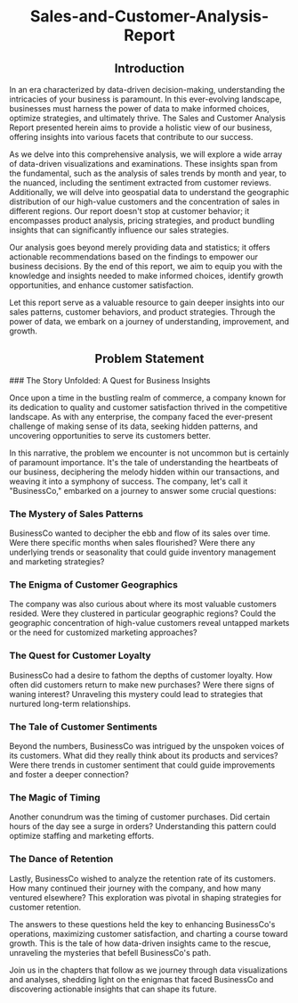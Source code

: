 <h1 align="center"> Sales-and-Customer-Analysis-Report
</h1>

  
<h2 align='center'> Introduction
</h2>
  
In an era characterized by data-driven decision-making, understanding the intricacies of your business is paramount. In this ever-evolving landscape, businesses must harness the power of data to make informed choices, optimize strategies, and ultimately thrive. The Sales and Customer Analysis Report presented herein aims to provide a holistic view of our business, offering insights into various facets that contribute to our success.

As we delve into this comprehensive analysis, we will explore a wide array of data-driven visualizations and examinations. These insights span from the fundamental, such as the analysis of sales trends by month and year, to the nuanced, including the sentiment extracted from customer reviews. Additionally, we will delve into geospatial data to understand the geographic distribution of our high-value customers and the concentration of sales in different regions. Our report doesn't stop at customer behavior; it encompasses product analysis, pricing strategies, and product bundling insights that can significantly influence our sales strategies.

Our analysis goes beyond merely providing data and statistics; it offers actionable recommendations based on the findings to empower our business decisions. By the end of this report, we aim to equip you with the knowledge and insights needed to make informed choices, identify growth opportunities, and enhance customer satisfaction.

Let this report serve as a valuable resource to gain deeper insights into our sales patterns, customer behaviors, and product strategies. Through the power of data, we embark on a journey of understanding, improvement, and growth.

<h2 align='center'> Problem Statement
</h2>
### The Story Unfolded: A Quest for Business Insights

Once upon a time in the bustling realm of commerce, a company known for its dedication to quality and customer satisfaction thrived in the competitive landscape. As with any enterprise, the company faced the ever-present challenge of making sense of its data, seeking hidden patterns, and uncovering opportunities to serve its customers better.

In this narrative, the problem we encounter is not uncommon but is certainly of paramount importance. It's the tale of understanding the heartbeats of our business, deciphering the melody hidden within our transactions, and weaving it into a symphony of success. The company, let's call it "BusinessCo," embarked on a journey to answer some crucial questions:

### The Mystery of Sales Patterns

BusinessCo wanted to decipher the ebb and flow of its sales over time. Were there specific months when sales flourished? Were there any underlying trends or seasonality that could guide inventory management and marketing strategies?

### The Enigma of Customer Geographics

The company was also curious about where its most valuable customers resided. Were they clustered in particular geographic regions? Could the geographic concentration of high-value customers reveal untapped markets or the need for customized marketing approaches?

### The Quest for Customer Loyalty

BusinessCo had a desire to fathom the depths of customer loyalty. How often did customers return to make new purchases? Were there signs of waning interest? Unraveling this mystery could lead to strategies that nurtured long-term relationships.

### The Tale of Customer Sentiments

Beyond the numbers, BusinessCo was intrigued by the unspoken voices of its customers. What did they really think about its products and services? Were there trends in customer sentiment that could guide improvements and foster a deeper connection?

### The Magic of Timing

Another conundrum was the timing of customer purchases. Did certain hours of the day see a surge in orders? Understanding this pattern could optimize staffing and marketing efforts.

### The Dance of Retention

Lastly, BusinessCo wished to analyze the retention rate of its customers. How many continued their journey with the company, and how many ventured elsewhere? This exploration was pivotal in shaping strategies for customer retention.

The answers to these questions held the key to enhancing BusinessCo's operations, maximizing customer satisfaction, and charting a course toward growth. This is the tale of how data-driven insights came to the rescue, unraveling the mysteries that befell BusinessCo's path.

Join us in the chapters that follow as we journey through data visualizations and analyses, shedding light on the enigmas that faced BusinessCo and discovering actionable insights that can shape its future.
